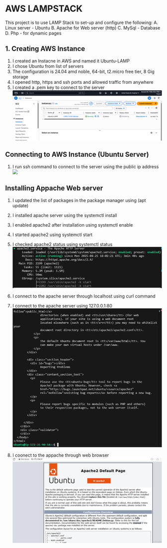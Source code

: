 # AWS LAMPSTACK   
This project is to use LAMP Stack to set-up and configure the following: 
A. Linux server - Ubuntu
B. Apache for  Web server (http)
C. MySql - Database
D. Php - for dynamic pages
## 1. Creating AWS Instance
1. I created an Instacne in AWS and named it Ubuntu-LAMP
2. I chose Ubuntu from list of servers
3. The configuration is 24.04 amd noble, 64-bit, t2.micro free tier, 8 Gig storage
4. I opened http, https and ssh ports and allowed traffic from anywhere
5. I created a .pem key to connect to the server 
![alt text](aws_instance.PNG)    
## Connecting to AWS Instance (Ubuntu Server)
1. I run ssh command to connect to the server using the public ip address  
![
](instance1.PNG) 

## Installing Appache Web server
1. I updated the list of packages in the package manager using (apt update)

2. I installed apache server using the systemctl install 
3. I enabled apache2 after installation using systemctl enable
4. I started apache2 using systemctl start
5. I checked apache2 status using systemctl status  
![alt text](apache2.PNG)  
6. I connect to the apache server through localhost using curl command
7. I connect to the apache server using 127.0.0.1:80
![alt text](localhost_appache.PNG)  
8. I coonect to the appache through web browser
![alt text](apache_web_page.PNG)   

